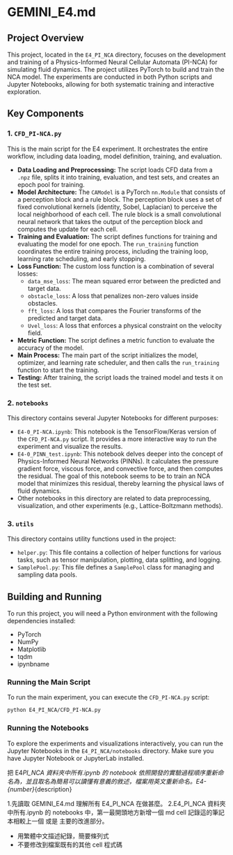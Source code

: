 # GEMINI_E4.md

## Project Overview

This project, located in the `E4_PI_NCA` directory, focuses on the development and training of a Physics-Informed Neural Cellular Automata (PI-NCA) for simulating fluid dynamics. The project utilizes PyTorch to build and train the NCA model. The experiments are conducted in both Python scripts and Jupyter Notebooks, allowing for both systematic training and interactive exploration.

## Key Components

### 1. `CFD_PI-NCA.py`

This is the main script for the E4 experiment. It orchestrates the entire workflow, including data loading, model definition, training, and evaluation.

- **Data Loading and Preprocessing:** The script loads CFD data from a `.npz` file, splits it into training, evaluation, and test sets, and creates an epoch pool for training.
- **Model Architecture:** The `CAModel` is a PyTorch `nn.Module` that consists of a perception block and a rule block. The perception block uses a set of fixed convolutional kernels (identity, Sobel, Laplacian) to perceive the local neighborhood of each cell. The rule block is a small convolutional neural network that takes the output of the perception block and computes the update for each cell.
- **Training and Evaluation:** The script defines functions for training and evaluating the model for one epoch. The `run_training` function coordinates the entire training process, including the training loop, learning rate scheduling, and early stopping.
- **Loss Function:** The custom loss function is a combination of several losses:
  - `data_mse_loss`: The mean squared error between the predicted and target data.
  - `obstacle_loss`: A loss that penalizes non-zero values inside obstacles.
  - `fft_loss`: A loss that compares the Fourier transforms of the predicted and target data.
  - `Uvel_loss`: A loss that enforces a physical constraint on the velocity field.
- **Metric Function:** The script defines a metric function to evaluate the accuracy of the model.
- **Main Process:** The main part of the script initializes the model, optimizer, and learning rate scheduler, and then calls the `run_training` function to start the training.
- **Testing:** After training, the script loads the trained model and tests it on the test set.

### 2. `notebooks`

This directory contains several Jupyter Notebooks for different purposes:

- `E4-0_PI-NCA.ipynb`: This notebook is the TensorFlow/Keras version of the `CFD_PI-NCA.py` script. It provides a more interactive way to run the experiment and visualize the results.
- `E4-0_PINN_test.ipynb`: This notebook delves deeper into the concept of Physics-Informed Neural Networks (PINNs). It calculates the pressure gradient force, viscous force, and convective force, and then computes the residual. The goal of this notebook seems to be to train an NCA model that minimizes this residual, thereby learning the physical laws of fluid dynamics.
- Other notebooks in this directory are related to data preprocessing, visualization, and other experiments (e.g., Lattice-Boltzmann methods).

### 3. `utils`

This directory contains utility functions used in the project:

- `helper.py`: This file contains a collection of helper functions for various tasks, such as tensor manipulation, plotting, data splitting, and logging.
- `SamplePool.py`: This file defines a `SamplePool` class for managing and sampling data pools.

## Building and Running

To run this project, you will need a Python environment with the following dependencies installed:

- PyTorch
- NumPy
- Matplotlib
- tqdm
- ipynbname

### Running the Main Script

To run the main experiment, you can execute the `CFD_PI-NCA.py` script:

```bash
python E4_PI_NCA/CFD_PI-NCA.py
```

### Running the Notebooks

To explore the experiments and visualizations interactively, you can run the Jupyter Notebooks in the `E4_PI_NCA/notebooks` directory. Make sure you have Jupyter Notebook or JupyterLab installed.

把 E4*PI_NCA 資料夾中所有.ipynb 的 notebook 依照開發的實驗過程順序重新命名為，並且取名為簡易可以讀懂有意義的敘述，檔案用英文重新命名。E4-{number}*{description}

1.先讀取 GEMINI_E4.md 理解所有 E4_PI_NCA 在做甚麼。
2.E4_PI_NCA 資料夾中所有.ipynb 的 notebooks 中，第一最開頭地方新增一個 md cell 記錄這的筆記本相較上一個 或是 主要的改進部分。

- 用繁體中文描述紀錄，簡要條列式
- 不要修改到檔案既有的其他 cell 程式碼
